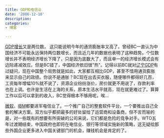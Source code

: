 ```yaml
---
title: GDP和电信业
date: '2006-12-10'
description:
categories:
- 博客

---
```

[GDP增长](http://chinaeconomy.ce.cn/no1/newsmore/200612/10/t20061210_153671.shtml)又是两位数， 这只能说明今年的通货膨胀率又高了。曾经BC一直认为中国经济不可能永远保持两位数增长，而且近几年的数据也表明了这种趋势。个位数增长并不表明经济增长下降了，只是因为底数大了，而且单一的经济增长模式会有边际递减效应。但是BC错了，中国经济依旧很"热"。记得以前BC就对[辽宁GDP](http://zhouyiyan.blogspot.com/2006/12/gdp.html)有过疑问，现在中国整个局势就是如此，大家都互相比GDP，甚至不惜用通货膨胀来显示自己的政绩。你说不是通胀？BC现在出去买衣服，随便哪件都得好几百，工资每年增幅10%就不说了，资源企业纷纷涨价，房价就更不用说了，存款利率也在上调。也许是生活在上海的关系，原本生活水平就高，现在就更难过了。算算工作以后可以拿到的收入，BC觉得根本不够用呢，唉...

[微软](http://www.dapenti.com/blog/showtb.asp?id=927)、[IBM](http://news.google.com/news/url?sa=t&ct=:ePkh8BM9EyJoRyXEDtaqDF1nP6DxeUYCBzgvMbsJVGmwG3-RObffbQ4AWMoN-g/7-0&amp;amp;fp=457ba5b776b0aadf&ei=wfB7Rc_3EYz8oQL0jdTmDQ&url=http%3A//www.enet.com.cn/article/2006/1207/A20061207326857.shtml&cid=1110722539&sig2=IrhVVzwfD9cwiMC-TT-wAQ)都要进军电信业了。一个推广自己的整套软件平台，一个要推出自己全套的解决方案。双方似乎都把最多的好处留给了运营商和设备商，但不言而喻的是，对一些既有的想要有所突破的公司来说，它们都是危险的竞争对手。WTO五年过渡期结束，中国政府也即将在电信业、银行等领域实施新的策略，这无疑给那些外国企业更多进入中国关键部门的机会，赚钱机会是肯定的了。